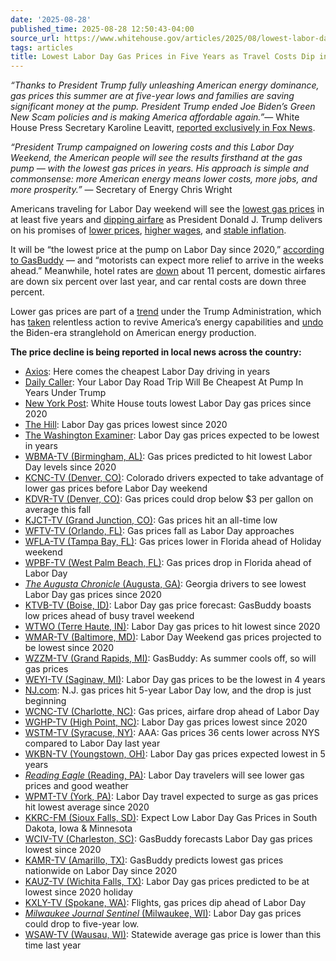 ```yaml
---
date: '2025-08-28'
published_time: 2025-08-28 12:50:43-04:00
source_url: https://www.whitehouse.gov/articles/2025/08/lowest-labor-day-gas-prices-in-five-years-as-travel-costs-dip-in-trump-economy/
tags: articles
title: Lowest Labor Day Gas Prices in Five Years as Travel Costs Dip in Trump Economy
---
```

 
*“Thanks to President Trump fully unleashing American energy dominance,
gas prices this summer are at five-year lows and families are saving
significant money at the pump. President Trump ended Joe Biden’s Green
New Scam policies and is making America affordable again.”*— White House
Press Secretary Karoline Leavitt, [reported exclusively in Fox
News](https://www.foxbusiness.com/politics/trumps-energy-agenda-delivers-lowest-holiday-gas-prices-half-decade).

*“President Trump campaigned on lowering costs and this Labor Day
Weekend, the American people will see the results firsthand at the gas
pump — with the lowest gas prices in years. His approach is simple and
commonsense: more American energy means lower costs, more jobs, and more
prosperity.”* — Secretary of Energy Chris Wright

Americans traveling for Labor Day weekend will see the [lowest gas
prices](https://www.axios.com/2025/08/26/labor-day-driving-gas-prices-cheap)
in at least five years and [dipping
airfare](https://x.com/RapidResponse47/status/1961075437603266690) as
President Donald J. Trump delivers on his promises of [lower
prices](https://www.whitehouse.gov/articles/2025/08/wages-grow-as-inflation-remains-low-and-stable/),
[higher
wages](https://x.com/RapidResponse47/status/1956375347219333572), and
[stable
inflation](https://www.breitbart.com/politics/2025/08/12/white-house-touts-wages-outpacing-inflation-ignore-the-panicans-and-trust-in-president-trump/).

It will be “the lowest price at the pump on Labor Day since 2020,”
[according to
GasBuddy](https://www.gasbuddy.com/go/gas-prices-labor-day-2025) — and
“motorists can expect more relief to arrive in the weeks ahead.”
Meanwhile, hotel rates are
[down](https://www.youtube.com/watch?v=eavYETZXEdw&t=1s) about 11
percent, domestic airfares are down six percent over last year, and car
rental costs are down three percent.

Lower gas prices are part of a
[trend](https://www.whitehouse.gov/articles/2025/05/cheapest-memorial-day-weekend-gas-prices-in-years/)
under the Trump Administration, which has
[taken](https://abc3340.com/news/nation-world/trump-administration-pushes-for-energy-dominance-amid-ai-growth-secretary-of-interior-doug-burgum-president-donald-trump-china-innovation-reliable-energy-artificial-intelligence-united-states-park-police-federal)
relentless action to revive America’s energy capabilities and
[undo](https://dailycaller.com/2025/08/19/exclusive-trump-admin-set-to-unleash-offshore-energy/)
the Biden-era stranglehold on American energy production.

**The price decline is being reported in local news across the
country:**

-   [Axios](https://www.axios.com/2025/08/26/labor-day-driving-gas-prices-cheap):
    Here comes the cheapest Labor Day driving in years
-   [Daily
    Caller](https://dailycaller.com/2025/08/27/labor-day-cheapest-gas-years-trump/):
    Your Labor Day Road Trip Will Be Cheapest At Pump In Years Under
    Trump
-   [New York
    Post](https://nypost.com/2025/08/28/us-news/white-house-touts-lowest-labor-day-gas-prices-since-2020/):
    White House touts lowest Labor Day gas prices since 2020
-   [The
    Hill](https://thehill.com/business/5472595-labor-day-gas-prices/):
    Labor Day gas prices lowest since 2020
-   [The Washington
    Examiner](https://www.washingtonexaminer.com/news/3784125/labor-day-gas-prices-lowest-in-years/):
    Labor Day gas prices expected to be lowest in years
-   [WBMA-TV (Birmingham,
    AL)](https://abc3340.com/newsletter-daily/gas-prices-predicted-to-hit-lowest-labor-day-levels-since-2020):
    Gas prices predicted to hit lowest Labor Day levels since 2020
-   [KCNC-TV (Denver,
    CO)](https://www.cbsnews.com/colorado/video/colorado-drivers-expected-to-take-advantage-of-lower-gas-prices-before-labor-day-weekend/):
    Colorado drivers expected to take advantage of lower gas prices
    before Labor Day weekend
-   [KDVR-TV (Denver,
    CO)](https://kdvr.com/news/gas-prices-could-drop-below-3-per-gallon-on-average-this-fall-analyst/):
    Gas prices could drop below $3 per gallon on average this fall
-   [KJCT-TV (Grand Junction,
    CO)](https://www.kjct8.com/2025/08/27/gas-prices-hit-an-all-time-low/):
    Gas prices hit an all-time low
-   [WFTV-TV (Orlando,
    FL)](https://www.wftv.com/news/local/gas-prices-fall-labor-day-approaches/SSVAM5YTBFCIBAECQORY2UCWNQ/):
    Gas prices fall as Labor Day approaches
-   [WFLA-TV (Tampa Bay,
    FL)](https://www.wfla.com/news/florida/gas-prices-lower-in-florida-ahead-of-holiday-weekend/):
    Gas prices lower in Florida ahead of Holiday weekend
-   [WPBF-TV (West Palm Beach,
    FL)](https://www.wpbf.com/article/gas-prices-florida-drop-ahead-labor-day/65890252):
    Gas prices drop in Florida ahead of Labor Day
-   [*The Augusta Chronicle* (Augusta,
    GA)](https://www.augustachronicle.com/story/news/2025/08/26/georgia-gas-prices-wrap-up-their-cheapest-summer-in-five-years/85830433007/):
    Georgia drivers to see lowest Labor Day gas prices since 2020
-   [KTVB-TV (Boise,
    ID)](https://www.ktvb.com/article/news/local/labor-day-gas-price-gasbuddy-low-prices-busy-travel-weekend-labor-day-travel-plans/277-1a67e43d-ea06-4134-9ba3-8dc9331e0265):
    Labor Day gas price forecast: GasBuddy boasts low prices ahead of
    busy travel weekend
-   [WTWO (Terre Haute,
    IN)](https://www.mywabashvalley.com/news/labor-day-gas-prices-2025/):
    Labor Day gas prices to hit lowest since 2020
-   [WMAR-TV (Baltimore,
    MD)](https://www.wmar2news.com/local/labor-day-weekend-gas-prices-projected-to-be-lowest-since-2020):
    Labor Day Weekend gas prices projected to be lowest since 2020
-   [WZZM-TV (Grand Rapids,
    MI)](https://www.wzzm13.com/article/news/local/gas-prices-michigan-labor-day/69-e85a00dc-ef73-4032-a411-e04c819beda1):
    GasBuddy: As summer cools off, so will gas prices
-   [WEYI-TV (Saginaw,
    MI)](https://midmichigannow.com/news/local/labor-day-gas-prices-to-be-the-lowest-in-4-years):
    Labor Day gas prices to be the lowest in 4 years
-   [NJ.com](https://www.nj.com/news/2025/08/nj-gas-prices-hit-5-year-labor-day-low-and-the-drop-is-just-beginning.html):
    N.J. gas prices hit 5-year Labor Day low, and the drop is just
    beginning
-   [WCNC-TV (Charlotte,
    NC)](https://www.wcnc.com/video/news/local/gas-prices-airfare-drop-ahead-of-labor-day/275-751040ce-61df-4d3d-8935-268853c1354a):
    Gas prices, airfare drop ahead of Labor Day
-   [WGHP-TV (High Point,
    NC)](https://myfox8.com/news/labor-day-gas-prices-lowest-since-2020/):
    Labor Day gas prices lowest since 2020
-   [WSTM-TV (Syracuse,
    NY)](https://cnycentral.com/news/local/aaa-gas-prices-36-cents-lower-across-nys-compared-to-labor-day-last-year):
    AAA: Gas prices 36 cents lower across NYS compared to Labor Day last
    year
-   [WKBN-TV (Youngstown,
    OH)](https://www.wkbn.com/news/national-world/labor-day-gas-prices-expected-lowest-in-5-years/):
    Labor Day gas prices expected lowest in 5 years
-   [*Reading Eagle* (Reading,
    PA)](https://www.thetimes-tribune.com/2025/08/27/gas-prices-weather-good-traveling-companions-for-labor-day-holiday-2/):
    Labor Day travelers will see lower gas prices and good weather
-   [WPMT-TV (York,
    PA)](https://www.fox43.com/article/news/local/labor-day-travel-expected-to-surge-as-gas-prices-hit-lowest-average-since-2020/521-60efa867-3c68-48c0-8df0-05e8fd4ab08c):
    Labor Day travel expected to surge as gas prices hit lowest average
    since 2020
-   [KKRC-FM (Sioux Falls,
    SD)](https://973kkrc.com/ixp/481/p/south-dakota-iowa-minnesota-gas/?utm_source=tsmclip&utm_medium=referral):
    Expect Low Labor Day Gas Prices in South Dakota, Iowa & Minnesota
-   [WCIV-TV (Charleston,
    SC)](https://abcnews4.com/news/local/gasbuddy-forecasts-labor-day-gas-prices-lowest-since-2020-wciv-abc-news-4-2025-travel-end-of-summer-demand-cool-weather-refinery-outages-fall):
    GasBuddy forecasts Labor Day gas prices lowest since 2020
-   [KAMR-TV (Amarillo,
    TX)](https://www.myhighplains.com/gas-tracker/gasbuddy-predicts-lowest-gas-prices-nationwide-on-labor-day-since-2020/):
    GasBuddy predicts lowest gas prices nationwide on Labor Day since
    2020
-   [KAUZ-TV (Wichita Falls,
    TX)](https://www.newschannel6now.com/2025/08/26/labor-day-gas-prices-predicted-be-lowest-since-2020-holiday/):
    Labor Day gas prices predicted to be at lowest since 2020 holiday
-   [KXLY-TV (Spokane,
    WA)](https://www.kxly.com/video/flights-gas-prices-dip-ahead-of-labor-day/video_ec80b31a-15cf-58c1-9cf3-9c5d0d7fc5ba.html):
    Flights, gas prices dip ahead of Labor Day
-   [*Milwaukee Journal Sentinel* (Milwaukee,
    WI)](https://www.jsonline.com/story/news/local/wisconsin/2025/08/27/labor-day-2025-cheapest-gas-stations-in-milwaukee-wisconsin/85848638007/):
    Labor Day gas prices could drop to five-year low.
-   [WSAW-TV (Wausau,
    WI)](https://www.wsaw.com/2025/08/27/statewide-average-gas-price-is-lower-than-this-time-last-year/):
    Statewide average gas price is lower than this time last year
